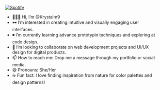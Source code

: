 [![Spotify](https://novatorem.bgstatic.vercel.app/api/spotify)](https://open.spotify.com/artist/6hyCmqlpgEhkMKKr65sFgI)

- 🙋🏻‍♀️ Hi, I’m @Krystalm9
- ️🕶️ I’m interested in creating intuitive and visually engaging user interfaces.
- ◾  I’m currently learning advance prototypin techniques and exploring at code design. 
- 💜 I’m looking to collaborate on web development projects and UI/UX design for digital products.
- 📫 How to reach me: Drop me a message through my portfolio or social media.
- 😄 Pronouns: She/Her
- ☕ Fun fact:  I love finding inspiration from nature for color palettes and design patterns!

<!---
Krystalm9/Krystalm9 is a ✨ special ✨ repository because its `README.md` (this file) appears on your GitHub profile.
You can click the Preview link to take a look at your changes.
--->
